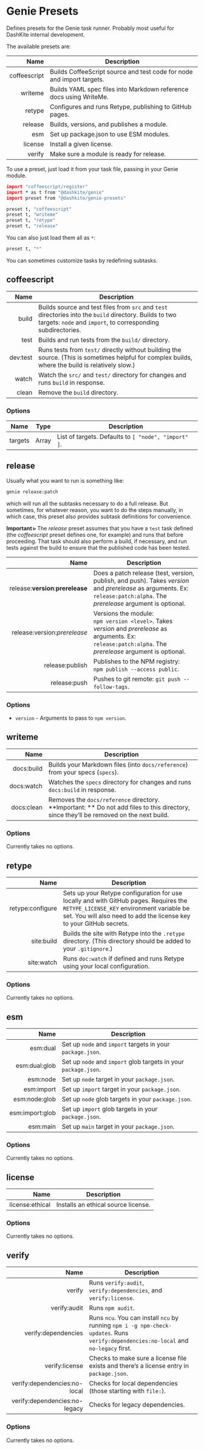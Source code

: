 # Genie Presets

Defines presets for the Genie task runner. Probably most useful for DashKite internal development.

The available presets are:

|         Name | Description                                                  |
| -----------: | ------------------------------------------------------------ |
| coffeescript | Builds CoffeeScript source and test code for node and import targets. |
|      writeme | Builds YAML spec files into Markdown reference docs using WriteMe. |
|       retype | Configures and runs Retype, publishing to GitHub pages.      |
|      release | Builds, versions, and publishes a module.                    |
|          esm | Set up package.json to use ESM modules.                      |
|      license | Install a given license.                                     |
|       verify | Make sure a module is ready for release.                     |

To use a preset, just load it from your task file, passing in your Genie module.

```coffeescript
import "coffeescript/register"
import * as t from "@dashkite/genie"
import preset from "@dashkite/genie-presets"

preset t, "coffeescript"
preset t, "writeme"
preset t, "retype"
preset t, "release"
```

You can also just load them all as `*`:

```coffeescript
preset t, "*"
```

You can sometimes customize tasks by redefining subtasks.

## coffeescript

|     Name | Description                                                  |
| -------: | ------------------------------------------------------------ |
|    build | Builds source and test files from `src` and `test` directories into the `build` directory. Builds to two targets: `node` and `import`, to corresponding subdirectories. |
|     test | Builds and run tests from the `build/` directory.            |
| dev:test | Runs tests from `test/` directly without building the source. (This is sometimes helpful for complex builds, where the build is relatively slow.) |
|    watch | Watch the `src/` and `test/` directory for changes and runs `build` in response. |
|    clean | Remove the `build` directory.                                |

### Options

| Name    | Type  | Description                                          |
| ------- | ----- | ---------------------------------------------------- |
| targets | Array | List of targets. Defaults to `[ "node", "import" ]`. |

## release

Usually what you want to run is something like:

```bash
genie release:patch
```

which will run all the subtasks necessary to do a full release. But sometimes, for whatever reason, you want to do the steps manually, in which case, this preset also provides subtask definitions for convenience.

**Important &rtri;** The *release* preset assumes that you have a `test` task defined (the *coffeescript* preset defines one, for example) and runs that before proceeding. That task should also perform a build, if necessary, and run tests against the build to ensure that the published code has been tested.

|                               Name | Description                                                  |
| ---------------------------------: | ------------------------------------------------------------ |
| release:**version**:**prerelease** | Does a patch release (test, version, publish, and push). Takes *version* and *prerelease* as arguments. Ex: `release:patch:alpha`. The *prerelease* argument is optional. |
|       release:version:*prerelease* | Versions the module: `npm version <level>`. Takes *version* and *prerelease* as arguments. Ex: `release:patch:alpha`. The *prerelease* argument is optional. |
|                    release:publish | Publishes to the NPM registry: `npm publish --access public`. |
|                       release:push | Pushes to git remote: `git push --follow-tags`.              |

### Options

- `version` - Arguments to pass to `npm version`.

## writeme

|       Name | Description                                                  |
| ---------: | ------------------------------------------------------------ |
| docs:build | Builds your Markdown files (into `docs/reference`) from your specs (`specs`). |
| docs:watch | Watches the `specs` directory for changes and runs `docs:build` in response. |
| docs:clean | Removes the `docs/reference` directory. **Important: ** Do not add files to this directory, since they’ll be removed on the next build. |

### Options

Currently takes no options.

## retype

|             Name | Description                                                  |
| ---------------: | ------------------------------------------------------------ |
| retype:configure | Sets up your Retype configuration for use locally and with GitHub pages. Requires the `RETYPE_LICENSE_KEY` environment variable be set. You will also need to add the license key to your GitHub secrets. |
|       site:build | Builds the site with Retype into the `.retype` directory. (This directory should be added to your `.gitignore`.) |
|       site:watch | Runs `doc:watch` if defined and runs Retype using your local configuration. |

### Options

Currently takes no options.

## esm

|            Name | Description                                                  |
| --------------: | ------------------------------------------------------------ |
|        esm:dual | Set up `node` and `import` targets in your `package.json`.   |
|   esm:dual:glob | Set up `node` and `import` glob targets in your `package.json`. |
|        esm:node | Set up `node` target in your `package.json`.                 |
|      esm:import | Set up `import` target in your `package.json`.               |
|   esm:node:glob | Set up `node` glob targets in your `package.json`.           |
| esm:import:glob | Set up `import` glob targets in your `package.json`.         |
|        esm:main | Set up `main` target in your `package.json`.                 |

### Options

Currently takes no options.

## license

|            Name | Description                         |
| --------------: | ----------------------------------- |
| license:ethical | Installs an ethical source license. |

### Options

Currently takes no options.

## verify
|                          Name | Description                                                  |
| ----------------------------: | ------------------------------------------------------------ |
|                        verify | Runs `verify:audit`, `verify:dependencies`, and `verify:license`. |
|                  verify:audit | Runs `npm audit`.                                            |
|           verify:dependencies | Runs `ncu`. You can install `ncu` by running `npm i -g npm-check-updates`. Runs `verify:dependencies:no-local` and `no-legacy` first. |
|                verify:license | Checks to make sure a license file exists and there’s a license entry in `package.json`. |
|  verify:dependencies:no-local | Checks for local dependencies (those starting with `file:`). |
| verify:dependencies:no-legacy | Checks for legacy dependencies.                              |

### Options

Currently takes no options.

